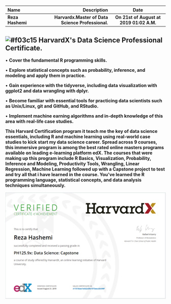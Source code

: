 
| Name | Description | Date
| :- |-------------: | :-:
| **Reza Hashemi**| **Harvardx.Master of Data Science Professional.**  | __On 21st of August at 2019 01:02 A.M.__

## ![#f03c15](https://placehold.it/15/f03c15/000000?text=+) HarvardX's Data Science Professional Certificate.


• **Cover the fundamental R programming skills.**

• **Explore statistical concepts such as probability, inference, and modeling and apply them in practice.**

• **Gain experience with the tidyverse, including data visualization with ggplot2 and data wrangling with dplyr.**

• **Become familiar with essential tools for practicing data scientists such as Unix/Linux, git and GitHub, and RStudio.**

• **Implement machine earning algorithms and in-depth knowledge of this area with real-life case studies.**

__This Harvard Certification program it teach me the key of data science essentials, including R and machine learning using real-world case studies to kick start my data science career. **Spread across 9 courses**, this immersive program is among the best rated online masters programs available on leading e-learning platform edX. The courses that were making up this program include R Basics, Visualization, Probability, Inference and Modeling, Productivity Tools, Wrangling, Linear Regression, Machine Learning followed up with a Capstone project to test and try all that i have learned in the course. You've learned the R programming language, statistical concepts, and data analysis techniques simultaneously.__

![Harvardx Data Science Certification](Harvard.PH125.9x.Data%20Science%20Capstone.PNG)
